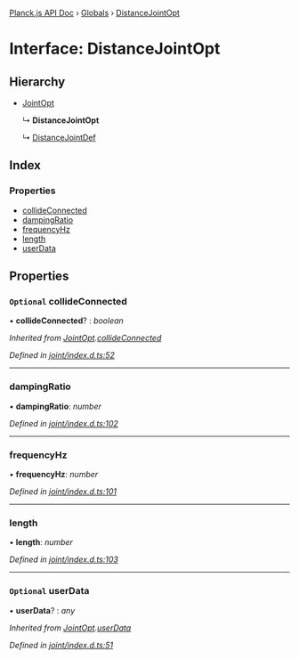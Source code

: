 [Planck.js API Doc](../README.md) › [Globals](../globals.md) › [DistanceJointOpt](distancejointopt.md)

# Interface: DistanceJointOpt

## Hierarchy

* [JointOpt](jointopt.md)

  ↳ **DistanceJointOpt**

  ↳ [DistanceJointDef](distancejointdef.md)

## Index

### Properties

* [collideConnected](distancejointopt.md#optional-collideconnected)
* [dampingRatio](distancejointopt.md#dampingratio)
* [frequencyHz](distancejointopt.md#frequencyhz)
* [length](distancejointopt.md#length)
* [userData](distancejointopt.md#optional-userdata)

## Properties

### `Optional` collideConnected

• **collideConnected**? : *boolean*

*Inherited from [JointOpt](jointopt.md).[collideConnected](jointopt.md#optional-collideconnected)*

*Defined in [joint/index.d.ts:52](https://github.com/shakiba/planck.js/blob/b7f66f1/lib/joint/index.d.ts#L52)*

___

###  dampingRatio

• **dampingRatio**: *number*

*Defined in [joint/index.d.ts:102](https://github.com/shakiba/planck.js/blob/b7f66f1/lib/joint/index.d.ts#L102)*

___

###  frequencyHz

• **frequencyHz**: *number*

*Defined in [joint/index.d.ts:101](https://github.com/shakiba/planck.js/blob/b7f66f1/lib/joint/index.d.ts#L101)*

___

###  length

• **length**: *number*

*Defined in [joint/index.d.ts:103](https://github.com/shakiba/planck.js/blob/b7f66f1/lib/joint/index.d.ts#L103)*

___

### `Optional` userData

• **userData**? : *any*

*Inherited from [JointOpt](jointopt.md).[userData](jointopt.md#optional-userdata)*

*Defined in [joint/index.d.ts:51](https://github.com/shakiba/planck.js/blob/b7f66f1/lib/joint/index.d.ts#L51)*

